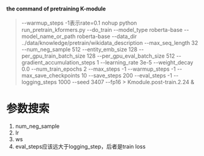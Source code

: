 #### the command of pretraining K-module
> --warmup_steps -1表示rate=0.1
nohup python run_pretrain_kformers.py   --do_train  --model_type roberta-base  --model_name_or_path  roberta-base  --data_dir  ../data/knowledge/pretrain/wikidata_description  --max_seq_length 32  --num_neg_sample 512  --entity_emb_size 128  --per_gpu_train_batch_size 128  --per_gpu_eval_batch_size 512  --gradient_accumulation_steps 1  --learning_rate 3e-5  --weight_decay 0.0  --num_train_epochs 2  --max_steps -1  --warmup_steps -1  --max_save_checkpoints 10 --save_steps 200  --eval_steps -1  --logging_steps  1000  --seed  3407  --fp16  > Kmodule.post-train.2.24 &

# 参数搜索
1. num_neg_sample
2. lr
3. ws
4. eval_steps应该远大于logging_step，后者是train loss
